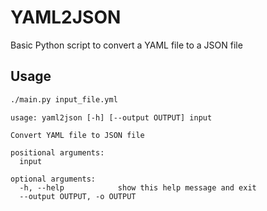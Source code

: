 # YAML2JSON

Basic Python script to convert a YAML file to a JSON file

## Usage
```bash
./main.py input_file.yml
```

```
usage: yaml2json [-h] [--output OUTPUT] input

Convert YAML file to JSON file

positional arguments:
  input

optional arguments:
  -h, --help            show this help message and exit
  --output OUTPUT, -o OUTPUT
```
